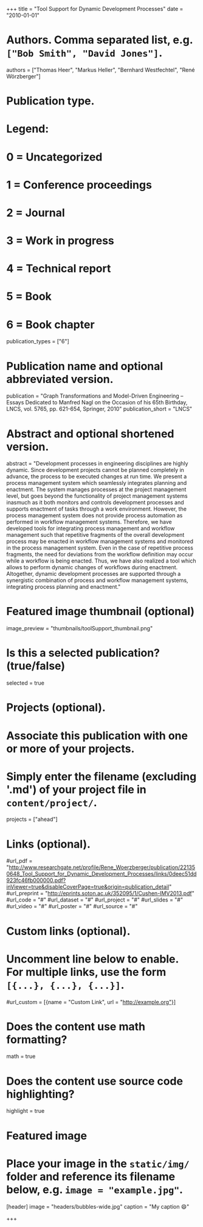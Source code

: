 +++
title = "Tool Support for Dynamic Development Processes"
date = "2010-01-01"

# Authors. Comma separated list, e.g. `["Bob Smith", "David Jones"]`.
authors = ["Thomas Heer", "Markus Heller", "Bernhard Westfechtel", "René Wörzberger"]

# Publication type.
# Legend:
# 0 = Uncategorized
# 1 = Conference proceedings
# 2 = Journal
# 3 = Work in progress
# 4 = Technical report
# 5 = Book
# 6 = Book chapter
publication_types = ["6"]

# Publication name and optional abbreviated version.
publication = "Graph Transformations and Model-Driven Engineering – Essays Dedicated to Manfred Nagl on the Occasion of his 65th Birthday, LNCS, vol. 5765, pp. 621-654, Springer, 2010"
publication_short = "LNCS"

# Abstract and optional shortened version.
abstract = "Development processes in engineering disciplines are highly dynamic. Since development projects cannot be planned completely in advance, the process to be executed changes at run time. We present a process management system which seamlessly integrates planning and enactment. The system manages processes at the project management level, but goes beyond the functionality of project management systems inasmuch as it both monitors and controls development processes and supports enactment of tasks through a work environment. However, the process management system does not provide process automation as performed in workflow management systems. Therefore, we have developed tools for integrating process management and workflow management such that repetitive fragments of the overall development process may be enacted in workflow management systems and monitored in the process management system. Even in the case of repetitive process fragments, the need for deviations from the workflow definition may occur while a workflow is being enacted. Thus, we have also realized a tool which allows to perform dynamic changes of workflows during enactment. Altogether, dynamic development processes are supported through a synergistic combination of process and workflow management systems, integrating process planning and enactment."

# Featured image thumbnail (optional)
image_preview = "thumbnails/toolSupport_thumbnail.png"

# Is this a selected publication? (true/false)
selected = true

# Projects (optional).
#   Associate this publication with one or more of your projects.
#   Simply enter the filename (excluding '.md') of your project file in `content/project/`.
projects = ["ahead"]

# Links (optional).
#url_pdf = "http://www.researchgate.net/profile/Rene_Woerzberger/publication/221350648_Tool_Support_for_Dynamic_Development_Processes/links/0deec51dd923fc46fb000000.pdf?inViewer=true&disableCoverPage=true&origin=publication_detail"
#url_preprint = "http://eprints.soton.ac.uk/352095/1/Cushen-IMV2013.pdf"
#url_code = "#"
#url_dataset = "#"
#url_project = "#"
#url_slides = "#"
#url_video = "#"
#url_poster = "#"
#url_source = "#"

# Custom links (optional).
#   Uncomment line below to enable. For multiple links, use the form `[{...}, {...}, {...}]`.
#url_custom = [{name = "Custom Link", url = "http://example.org"}]

# Does the content use math formatting?
math = true

# Does the content use source code highlighting?
highlight = true

# Featured image
# Place your image in the `static/img/` folder and reference its filename below, e.g. `image = "example.jpg"`.
[header]
image = "headers/bubbles-wide.jpg"
caption = "My caption :smile:"

+++
